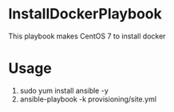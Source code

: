 # InstallDockerPlaybook
This playbook makes CentOS 7 to install docker

# Usage
1. sudo yum install ansible -y
1. ansible-playbook -k provisioning/site.yml
